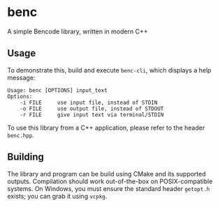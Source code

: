 # benc
A simple Bencode library, written in modern C++

## Usage
To demonstrate this, build and execute `benc-cli`, which displays a help message:

```
Usage: benc [OPTIONS] input_text
Options:
	-i FILE		use input file, instead of STDIN
	-o FILE		use output file, instead of STDOUT
	-r FILE		give input text via terminal/STDIN
```



To use this library from a C++ application, please refer to the header `benc.hpp`.

## Building
The library and program can be build using CMake and its supported outputs. Compilation should work out-of-the-box on POSIX-compatible systems. On Windows, you must ensure the standard header `getopt.h` exists; you can grab it using `vcpkg`.
